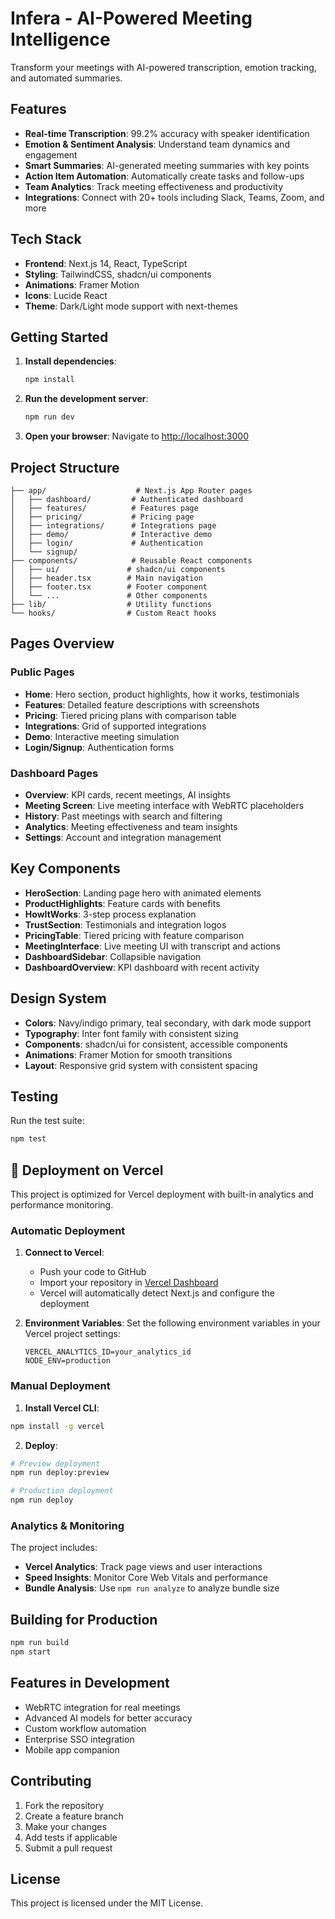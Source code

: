# Infera - AI-Powered Meeting Intelligence

Transform your meetings with AI-powered transcription, emotion tracking, and automated summaries.

## Features

- **Real-time Transcription**: 99.2% accuracy with speaker identification
- **Emotion & Sentiment Analysis**: Understand team dynamics and engagement
- **Smart Summaries**: AI-generated meeting summaries with key points
- **Action Item Automation**: Automatically create tasks and follow-ups
- **Team Analytics**: Track meeting effectiveness and productivity
- **Integrations**: Connect with 20+ tools including Slack, Teams, Zoom, and more

## Tech Stack

- **Frontend**: Next.js 14, React, TypeScript
- **Styling**: TailwindCSS, shadcn/ui components
- **Animations**: Framer Motion
- **Icons**: Lucide React
- **Theme**: Dark/Light mode support with next-themes

## Getting Started

1. **Install dependencies**:

   ```bash
   npm install
   ```

2. **Run the development server**:

   ```bash
   npm run dev
   ```

3. **Open your browser**:
   Navigate to [http://localhost:3000](http://localhost:3000)

## Project Structure

```
├── app/                    # Next.js App Router pages
│   ├── dashboard/         # Authenticated dashboard
│   ├── features/          # Features page
│   ├── pricing/           # Pricing page
│   ├── integrations/      # Integrations page
│   ├── demo/              # Interactive demo
│   ├── login/             # Authentication
│   └── signup/
├── components/            # Reusable React components
│   ├── ui/               # shadcn/ui components
│   ├── header.tsx        # Main navigation
│   ├── footer.tsx        # Footer component
│   └── ...               # Other components
├── lib/                  # Utility functions
└── hooks/                # Custom React hooks
```

## Pages Overview

### Public Pages

- **Home**: Hero section, product highlights, how it works, testimonials
- **Features**: Detailed feature descriptions with screenshots
- **Pricing**: Tiered pricing plans with comparison table
- **Integrations**: Grid of supported integrations
- **Demo**: Interactive meeting simulation
- **Login/Signup**: Authentication forms

### Dashboard Pages

- **Overview**: KPI cards, recent meetings, AI insights
- **Meeting Screen**: Live meeting interface with WebRTC placeholders
- **History**: Past meetings with search and filtering
- **Analytics**: Meeting effectiveness and team insights
- **Settings**: Account and integration management

## Key Components

- **HeroSection**: Landing page hero with animated elements
- **ProductHighlights**: Feature cards with benefits
- **HowItWorks**: 3-step process explanation
- **TrustSection**: Testimonials and integration logos
- **PricingTable**: Tiered pricing with feature comparison
- **MeetingInterface**: Live meeting UI with transcript and actions
- **DashboardSidebar**: Collapsible navigation
- **DashboardOverview**: KPI dashboard with recent activity

## Design System

- **Colors**: Navy/indigo primary, teal secondary, with dark mode support
- **Typography**: Inter font family with consistent sizing
- **Components**: shadcn/ui for consistent, accessible components
- **Animations**: Framer Motion for smooth transitions
- **Layout**: Responsive grid system with consistent spacing

## Testing

Run the test suite:

```bash
npm test
```

## 🚀 Deployment on Vercel

This project is optimized for Vercel deployment with built-in analytics and performance monitoring.

### Automatic Deployment

1. **Connect to Vercel**:

   - Push your code to GitHub
   - Import your repository in [Vercel Dashboard](https://vercel.com/dashboard)
   - Vercel will automatically detect Next.js and configure the deployment

2. **Environment Variables**:
   Set the following environment variables in your Vercel project settings:
   ```
   VERCEL_ANALYTICS_ID=your_analytics_id
   NODE_ENV=production
   ```

### Manual Deployment

1. **Install Vercel CLI**:

```bash
npm install -g vercel
```

2. **Deploy**:

```bash
# Preview deployment
npm run deploy:preview

# Production deployment
npm run deploy
```

### Analytics & Monitoring

The project includes:

- **Vercel Analytics**: Track page views and user interactions
- **Speed Insights**: Monitor Core Web Vitals and performance
- **Bundle Analysis**: Use `npm run analyze` to analyze bundle size

## Building for Production

```bash
npm run build
npm start
```

## Features in Development

- WebRTC integration for real meetings
- Advanced AI models for better accuracy
- Custom workflow automation
- Enterprise SSO integration
- Mobile app companion

## Contributing

1. Fork the repository
2. Create a feature branch
3. Make your changes
4. Add tests if applicable
5. Submit a pull request

## License

This project is licensed under the MIT License.
